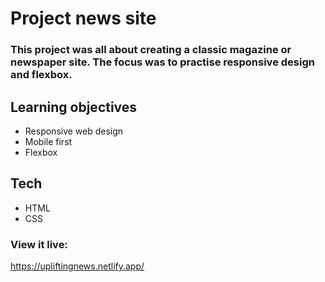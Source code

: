# Project news site

### This project was all about creating a classic magazine or newspaper site. The focus was to practise responsive design and flexbox.

## Learning objectives

- Responsive web design
- Mobile first
- Flexbox

## Tech

- HTML
- CSS

### View it live:

https://upliftingnews.netlify.app/
